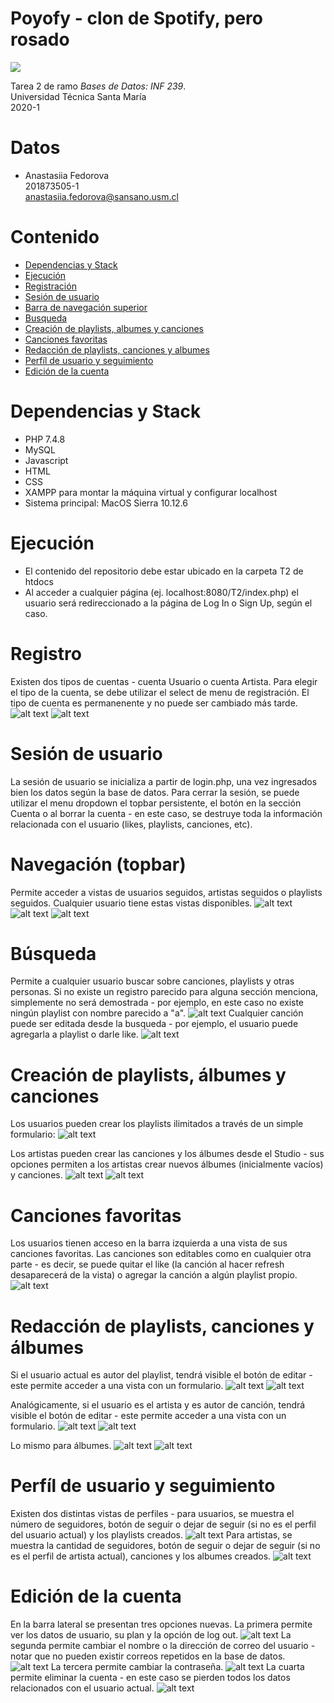 # Poyofy - clon de Spotify, pero rosado
![](https://i.redd.it/numywxxyp2p21.jpg)

Tarea 2 de ramo *Bases de Datos: INF 239*.  
Universidad Técnica Santa María  
2020-1

# Datos
- Anastasiia Fedorova  
201873505-1  
<anastasiia.fedorova@sansano.usm.cl>

# Contenido
- [Dependencias y Stack](#dependencias-y-stack)
- [Ejecución](#ejecuci-n)
- [Registración](#registraci-n)
- [Sesión de usuario](#sesi-n-de-usuario)
- [Barra de navegación superior](#barra-de-navegaci-n-superior)
- [Busqueda](#busqueda)
- [Creación de playlists, albumes y canciones](#creaci-n-de-playlists--albumes-y-canciones)
- [Canciones favoritas](#canciones-favoritas)
- [Redacción de playlists, canciones y albumes](#redacci-n-de-playlists--canciones-y-albumes)
- [Perfíl de usuario y seguimiento](#perf-l-de-usuario-y-seguimiento)
- [Edición de la cuenta](#edici-n-de-la-cuenta)

# Dependencias y Stack
- PHP 7.4.8
- MySQL
- Javascript
- HTML
- CSS
- XAMPP para montar la máquina virtual y configurar localhost
- Sistema principal: MacOS Sierra 10.12.6

# Ejecución
- El contenido del repositorio debe estar ubicado en la carpeta T2 de htdocs
- Al acceder a cualquier página (ej. localhost:8080/T2/index.php) el usuario será redireccionado a la página de Log In o Sign Up, según el caso.

# Registro
Existen dos tipos de cuentas - cuenta Usuario o cuenta Artista. Para elegir el tipo de la cuenta, se debe utilizar el select de menu de registración. El tipo de cuenta es permanenente y no puede ser cambiado más tarde.
![alt text](misc/register.png)
![alt text](misc/register_usertype.png)

# Sesión de usuario
La sesión de usuario se inicializa a partir de login.php, una vez ingresados bien los datos según la base de datos.
Para cerrar la sesión, se puede utilizar el menu dropdown el topbar persistente, el botón en la sección Cuenta o al borrar la cuenta - en este caso, se destruye toda la información relacionada con el usuario (likes, playlists, canciones, etc).

# Navegación (topbar)
Permite acceder a vistas de usuarios seguidos, artistas seguidos o playlists seguidos. Cualquier usuario tiene estas vistas disponibles.
![alt text](misc/followed_users.png)
![alt text](misc/followed_artists.png)
![alt text](misc/followed_playlists.png)

# Búsqueda
Permite a cualquier usuario buscar sobre canciones, playlists y otras personas. Si no existe un registro parecido para alguna sección menciona, simplemente no será demostrada - por ejemplo, en este caso no existe ningún playlist con nombre parecido a "a".
![alt text](misc/search.png)
Cualquier canción puede ser editada desde la busqueda - por ejemplo, el usuario puede agregarla a playlist o darle like.
![alt text](misc/edit_search.png)

# Creación de playlists, álbumes y canciones
Los usuarios pueden crear los playlists ilimitados a través de un simple formulario:
![alt text](misc/new_play.png)

Los artistas pueden crear las canciones y los álbumes desde el Studio - sus opciones permiten a los artistas crear nuevos álbumes (inicialmente vacíos) y canciones.
![alt text](misc/new_song.png)
![alt text](misc/new_album.png)

# Canciones favoritas 
Los usuarios tienen acceso en la barra izquierda a una vista de sus canciones favoritas. Las canciones son editables como en cualquier otra parte - es decir, se puede quitar el like (la canción al hacer refresh desaparecerá de la vista) o agregar la canción a algún playlist propio.
![alt text](misc/favsong.png)


# Redacción de playlists, canciones y álbumes
Si el usuario actual es autor del playlist, tendrá visible el botón de editar - este permite acceder a una vista con un formulario.
![alt text](misc/edit_play1.png)
![alt text](misc/edit_play2.png)

Analógicamente, si el usuario es el artista y es autor de canción, tendrá visible el botón de editar - este permite acceder a una vista con un formulario.
![alt text](misc/edit_song1.png)
![alt text](misc/edit_song2.png)

Lo mismo para álbumes.
![alt text](misc/edit_album1.png)
![alt text](misc/edit_album2.png)

# Perfíl de usuario y seguimiento
Existen dos distintas vistas de perfiles - para usuarios, se muestra el número de seguidores, botón de seguir o dejar de seguir (si no es el perfil del usuario actual) y los playlists creados.
![alt text](misc/profile_user.png)
Para artistas, se muestra la cantidad de seguidores, botón de seguir o dejar de seguir (si no es el perfil de artista actual), canciones y los albumes creados.
![alt text](misc/profile_artist.png)

# Edición de la cuenta
En la barra lateral se presentan tres opciones nuevas. La primera permite ver los datos de usuario, su plan y la opción de log out.
![alt text](misc/cuenta1.png)
La segunda permite cambiar el nombre o la dirección de correo del usuario - notar que no pueden existir correos repetidos en la base de datos.
![alt text](misc/cuenta2.png)
La tercera permite cambiar la contraseña.
![alt text](misc/cuenta3.png)
La cuarta permite eliminar la cuenta - en este caso se pierden todos los datos relacionados con el usuario actual.
![alt text](misc/cuenta4.png)
